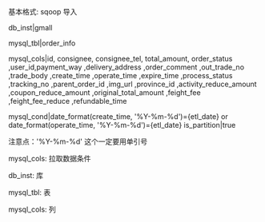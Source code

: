 基本格式: sqoop 导入

db_inst|gmall

mysql_tbl|order_info

mysql_cols|id, consignee, consignee_tel, total_amount, order_status ,user_id,payment_way ,delivery_address ,order_comment ,out_trade_no ,trade_body ,create_time ,operate_time ,expire_time ,process_status ,tracking_no ,parent_order_id ,img_url ,province_id ,activity_reduce_amount ,coupon_reduce_amount ,original_total_amount ,feight_fee ,feight_fee_reduce ,refundable_time

mysql_cond|date_format(create_time, '%Y-%m-%d')={etl_date} or date_format(operate_time, '%Y-%m-%d')={etl_date}
is_partition|true

注意点：'%Y-%m-%d' 这个一定要用单引号

mysql_cols: 拉取数据条件

db_inst: 库

mysql_tbl: 表

mysql_cols: 列



